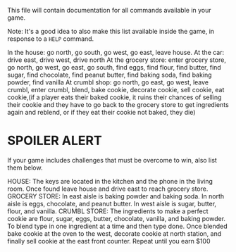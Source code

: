 This file will contain documentation for all commands available in your game.

Note:  It's a good idea to also make this list available inside the game, in response to a `HELP` command.

In the house: go north, go south, go west, go east, leave house.
At the car: drive east, drive west, drive north
At the grocery store: enter grocery store, go north, go west, go east, go south, find eggs, find flour, find butter, find sugar, find chocolate, find peanut butter, find baking soda, find baking powder, find vanilla
At crumbl shop: go north, go east, go west, leave crumbl, enter crumbl, blend, bake cookie, decorate cookie, sell cookie, eat cookie,(if a player eats their baked cookie, it ruins their chances of selling their cookie and they have to go back to the grocery store to get ingredients again and reblend, or if they eat their cookie not baked, they die)


# SPOILER ALERT

If your game includes challenges that must be overcome to win, also list them below.

HOUSE: The keys are located in the kitchen and the phone in the living room. Once found leave house and drive east to reach grocery store.
GROCERY STORE: In east aisle is baking powder and baking soda. In north aisle is eggs, chocolate, and peanut butter. In west aisle is sugar, butter, flour, and vanilla.
CRUMBL STORE: The ingredients to make a perfect cookie are flour, sugar, eggs, butter, chocolate, vanilla, and baking powder. To blend type in one ingredient at a time and then type done. Once blended bake cookie at the oven to the west, decorate cookie at north station, and finally sell cookie at the east front counter. Repeat until you earn $100